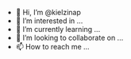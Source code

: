 - 👋 Hi, I’m @kielzinap
- 👀 I’m interested in ...
- 🌱 I’m currently learning ...
- 💞️ I’m looking to collaborate on ...
- 📫 How to reach me ...

<!---
kielzinap/kielzinap is a ✨ special ✨ repository because its `README.md` (this file) appears on your GitHub profile.
You can click the Preview link to take a look at your changes.
--->
